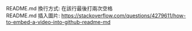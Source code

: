 README.md 換行方式: 在該行最後打兩次空格  
README.md 插入圖片: https://stackoverflow.com/questions/4279611/how-to-embed-a-video-into-github-readme-md
